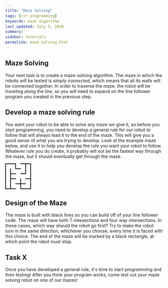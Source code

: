 ```yaml
---
title: "Maze Solving"
tags: [c++ programming]
keywords: maze algorithm
last_updated: July 5, 2018
summary:
sidebar: tutorials
permalink: maze_solving.html
---
```

## Maze Solving
Your next task is to create a maze-solving algorithm. The maze in which the robots will be tested is *simply connected*, which means that all its walls will be connected together. In order to traverse the maze, the robot will be traveling along the line, so you will need to expand on the line follower program you created in the previous step. 

## Develop a maze solving rule
You want your robot to be able to solve any maze we give it, so before you start programming, you need to develop a general rule for our robot to follow that will always lead it to the end of the maze. This will give you a good sense of what you are trying to develop. 
Look at the example maze below, and use it to help you develop the rule you want your robot to follow. Whatever rule you do create, it probably will not be the fastest way through the maze, but it should eventually get through the maze.

![Sample Maze](images/sample_maze1.png)

## Design of the Maze
The maze is built with black lines so you can build off of your line follower code. The maze will have both T-intesections and four way intersections. In these cases, which way should the robot go first? Try to make the robot turn in the same direction, whichever you choose, every time it is faced with this choice. The end of the maze will be marked by a black rectangle, at which point the robot must stop. 

## Task X
Once you have developed a general rule, it's time to start programming and then testing! After you think your program works, come test out your maze solving robot on one of our mazes!
